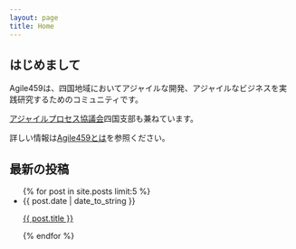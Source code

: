 ```yaml
---
layout: page
title: Home
---
```


## はじめまして

Agile459は、四国地域においてアジャイルな開発、アジャイルなビジネスを実践研究するためのコミュニティです。

[アジャイルプロセス協議会](http://www.agileprocess.jp)四国支部も兼ねています。

詳しい情報は[Agile459とは](about.html)を参照ください。

## 最新の投稿

<ul>
  {% for post in site.posts limit:5 %}
    <li>
      {{ post.date | date_to_string }}
      <a href="{{ post.url }}">
        <p>{{ post.title }}</p>
      </a>
    </li>
  {% endfor %}
</ul>

